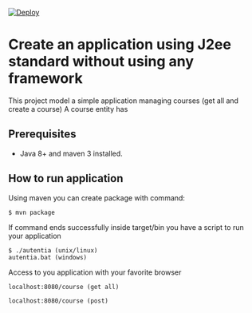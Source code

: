 [![Deploy](https://www.herokucdn.com/deploy/button.svg)](https://heroku.com/deploy)
# Create an application using J2ee standard without using any framework

This project model a simple application managing courses (get all and create a course)
A course entity has 

## Prerequisites

* Java 8+ and maven 3 installed.

## How to run application

Using maven you can create package with command:
```
$ mvn package
```

If command ends successfully inside target/bin you have a script to run your application

```
$ ./autentia (unix/linux)
autentia.bat (windows)
```

Access to you application with your favorite browser

```
localhost:8080/course (get all)

localhost:8080/course (post)
```